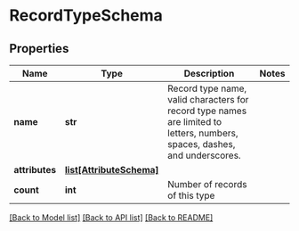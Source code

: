 # RecordTypeSchema

## Properties
Name | Type | Description | Notes
------------ | ------------- | ------------- | -------------
**name** | **str** | Record type name, valid characters for record type names are limited to letters, numbers, spaces, dashes, and underscores. | 
**attributes** | [**list[AttributeSchema]**](AttributeSchema.md) |  | 
**count** | **int** | Number of records of this type | 

[[Back to Model list]](../README.md#documentation-for-models) [[Back to API list]](../README.md#documentation-for-api-endpoints) [[Back to README]](../README.md)


